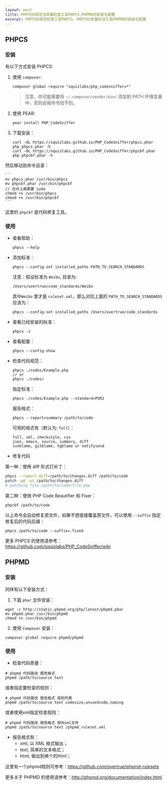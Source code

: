 ```yaml
---
layout: post
title: PHP代码规范与质量检查工具PHPCS,PHPMD的安装与配置
excerpt: PHP代码规范检查工具PHPCS、PHP代码质量检测工具PHPMD的安装与配置
---
```


## PHPCS

### 安装

有以下方式安装 PHPCS:

1. 使用 `composer`:

    ```
    composer global require "squizlabs/php_codesniffer=*"
    ```

    > 注意，你可能需要将 `~/.composer/vendor/bin/` 添加到 PATH 环境变量中，否则会报命令找不到。

2. 使用 PEAR:

    ```
    pear install PHP_CodeSniffer
    ```

3. 下载安装：

    ```
    curl -OL https://squizlabs.github.io/PHP_CodeSniffer/phpcs.phar
    php phpcs.phar -h
    curl -OL https://squizlabs.github.io/PHP_CodeSniffer/phpcbf.phar
    php phpcbf.phar -h
    ```

  然后移动到命令目录：

    ```
    mv phpcs.phar /usr/bin/phpcs
    mv phpcbf.phar /usr/bin/phpcbf
    // 也许上面需要 sudo
    chmod +x /usr/bin/phpcs
    chmod +x /usr/bin/phpcbf
    ```

  这里的 `phpcbf` 是代码修复工具。

### 使用

- 查看帮助：

    ```
    phpcs --help
    ```

- 添加标准：

    ```
    phpcs --config-set installed_paths PATH_TO_SEARCH_STANDARDS
    ```

  注意：假设标准为 `Weibo`, 目录为:

    ```
    /Users/overtrue/code_standards/Weibo
    ```

  其中`Weibo` 里才是 `ruleset.xml`，那么对应上面的 `PATH_TO_SEARCH_STANDARDS` 应该为：

    ```
    phpcs --config-set installed_paths /Users/overtrue/code_standards
    ```

- 查看已经安装的标准：

    ```
    phpcs -i
    ```

- 查看配置：

    ```
    phpcs --config-show
    ```

- 检查代码规范：

    ```
    phpcs ./codes/Example.php
    // or
    phpcs ./codes/
    ```

  指定标准：

    ```
    phpcs ./codes/Example.php --standard=PSR2
    ```

  报告格式：

    ```
    phpcs --report=summary /path/to/code
    ```

  可用的格式有（默认为: `full`）：

    ```
    full, xml, checkstyle, csv
    json, emacs, source, summary, diff
    svnblame, gitblame, hgblame or notifysend
    ```

- 修复代码

 第一种：使用 diff 形式打补丁：

```sh
phpcs --report-diff=/path/to/changes.diff /path/to/code
patch -p0 -ui /path/to/changes.diff
# patching file /path/to/code/file.php
```

 第二种：使用 PHP Code Beautifier 和 Fixer：

```
phpcbf /path/to/code
```

  以上命令会自动修复原文件，如果不想直接覆盖原文件，可以使用 `--suffix` 指定修复后的代码后缀：

```
phpcs /path/to/code --suffix=.fixed
```

更多 PHPCS 的使用请参考：https://github.com/squizlabs/PHP_CodeSniffer/wiki


## PHPMD

### 安装

同样有以下安装方式：

1. 下载 `phar` 文件安装：

```
wget -c http://static.phpmd.org/php/latest/phpmd.phar
mv phpmd.phar /usr/bin/phpmd
chmod +x /usr/bin/phpmd
```

2. 使用 `Composer` 安装：

```
composer global require phpmd/phpmd
```

### 使用

- 检查代码质量：

```
# phpmd 代码路径 报告格式
phpmd /path/to/source text
```

  或者指定要检查的规则：

```
# phpmd 代码路径 报告格式 规则列表
phpmd /path/to/source text codesize,unusedcode,naming
```

  或者使用xml指定检查规则：

```
# phpmd 代码路径 报告格式 规则xml文件
phpmd /path/to/source text /phpmd_ruleset.xml
```

- 报告格式有：
    - xml, 以 XML 格式输出；
    - text, 简单的文本格式；
    - html, 输出到单个的html；

这里有一个phpmd规则可参考：https://github.com/overtrue/phpmd-rulesets

更多关于 PHPMD 的使用请参考：http://phpmd.org/documentation/index.html